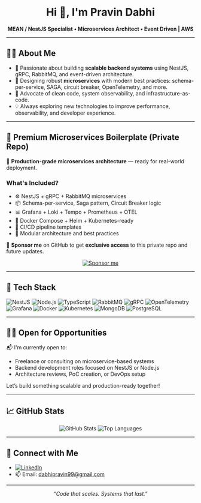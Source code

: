 <h1 align="center">Hi 👋, I'm Pravin Dabhi</h1>

<p align="center">
  <strong>MEAN / NestJS Specialist • Microservices Architect • Event Driven | AWS</strong>
</p>

---

## 👨‍💻 About Me

- 🔧 Passionate about building **scalable backend systems** using NestJS, gRPC, RabbitMQ, and event-driven architecture.
- 🧱 Designing robust **microservices** with modern best practices: schema-per-service, SAGA, circuit breaker, OpenTelemetry, and more.
- 🧪 Advocate of clean code, system observability, and infrastructure-as-code.
- 💡 Always exploring new technologies to improve performance, observability, and developer experience.

---

## 🔐 Premium Microservices Boilerplate (Private Repo)

🚀 **Production-grade microservices architecture** — ready for real-world deployment.

### What's Included?

- ⚙️ NestJS + gRPC + RabbitMQ microservices
- 📦 Schema-per-service, Saga pattern, Circuit Breaker logic
- 📊 Grafana + Loki + Tempo + Prometheus + OTEL
- 🐳 Docker Compose + Helm + Kubernetes-ready
- 🧪 CI/CD pipeline templates
- 🧼 Modular architecture and best practices

💖 **Sponsor me** on GitHub to get **exclusive access** to this private repo and future updates.

<p align="center">
  <a href="https://github.com/sponsors/PravinDP">
    <img src="https://img.shields.io/badge/Sponsor-❤️-ff4081?style=for-the-badge" alt="Sponsor me" />
  </a>
</p>

---

## 🧰 Tech Stack

![NestJS](https://img.shields.io/badge/NestJS-E0234E?style=flat&logo=nestjs&logoColor=white)
![Node.js](https://img.shields.io/badge/Node.js-339933?style=flat&logo=node.js&logoColor=white)
![TypeScript](https://img.shields.io/badge/TypeScript-3178C6?style=flat&logo=typescript&logoColor=white)
![RabbitMQ](https://img.shields.io/badge/RabbitMQ-FF6600?style=flat&logo=rabbitmq&logoColor=white)
![gRPC](https://img.shields.io/badge/gRPC-4285F4?style=flat&logo=grpc&logoColor=white)
![OpenTelemetry](https://img.shields.io/badge/OpenTelemetry-000?style=flat&logo=opentelemetry&logoColor=white)
![Grafana](https://img.shields.io/badge/Grafana-F46800?style=flat&logo=grafana&logoColor=white)
![Docker](https://img.shields.io/badge/Docker-2496ED?style=flat&logo=docker&logoColor=white)
![Kubernetes](https://img.shields.io/badge/Kubernetes-326CE5?style=flat&logo=kubernetes&logoColor=white)
![MongoDB](https://img.shields.io/badge/MongoDB-4EA94B?style=flat&logo=mongodb&logoColor=white)
![PostgreSQL](https://img.shields.io/badge/PostgreSQL-4169E1?style=flat&logo=postgresql&logoColor=white)

---

## 🧑‍💼 Open for Opportunities

📬 I'm currently open to:
- Freelance or consulting on microservice-based systems
- Backend development roles focused on NestJS or Node.js
- Architecture reviews, PoC creation, or DevOps setup

Let’s build something scalable and production-ready together!

---

## 📈 GitHub Stats

<p align="center">
  <img src="https://github-readme-stats.vercel.app/api?username=PravinDP&show_icons=true&theme=radical" alt="GitHub Stats" />
  <img src="https://github-readme-stats.vercel.app/api/top-langs/?username=PravinDP&layout=compact&theme=radical" alt="Top Languages" />
</p>

---

## 🔗 Connect with Me

- [![LinkedIn](https://img.shields.io/badge/LinkedIn-Pravin%20Dabhi-blue?style=flat&logo=linkedin)](https://www.linkedin.com/in/pravin-dabhi-79871322/)
- 📫 Email: dabhipravin99@gmail.com

---

<p align="center">
  <i>“Code that scales. Systems that last.”</i>
</p>
